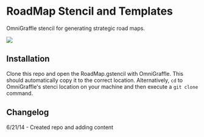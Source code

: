 RoadMap Stencil and Templates
=======

OmniGraffle stencil for generating strategic road maps.

<img src="https://github.com/virtix/roadmap/raw/master/screenshot.png" />

## Installation

Clone this repo and open the RoadMap.gstencil with OmniGraffle. This
should automatically copy it to the correct location.  Alternatively,
``cd`` to OmniGraffle's stenci location on your machine and then 
execute a ``git clone`` command.

## Changelog

6/21/14 - Created repo and adding content



